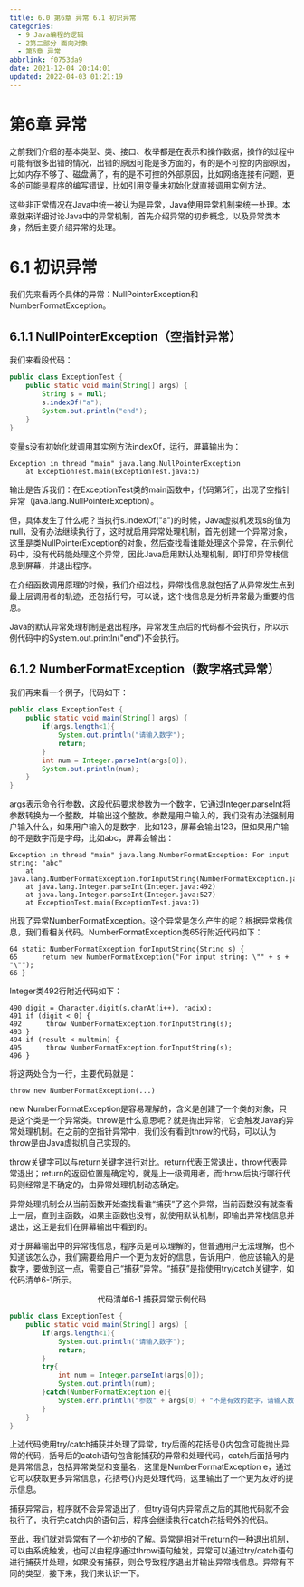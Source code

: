 ```yaml
---
title: 6.0 第6章 异常 6.1 初识异常
categories: 
  - 9 Java编程的逻辑
  - 2第二部分 面向对象
  - 第6章 异常
abbrlink: f0753da9
date: 2021-12-04 20:14:01
updated: 2022-04-03 01:21:19
---
```

# 第6章 异常
之前我们介绍的基本类型、类、接口、枚举都是在表示和操作数据，操作的过程中可能有很多出错的情况，出错的原因可能是多方面的，有的是不可控的内部原因，比如内存不够了、磁盘满了，有的是不可控的外部原因，比如网络连接有问题，更多的可能是程序的编写错误，比如引用变量未初始化就直接调用实例方法。

这些非正常情况在Java中统一被认为是异常，Java使用异常机制来统一处理。本章就来详细讨论Java中的异常机制，首先介绍异常的初步概念，以及异常类本身，然后主要介绍异常的处理。

# 6.1 初识异常
我们先来看两个具体的异常：NullPointerException和NumberFormatException。

## 6.1.1 NullPointerException（空指针异常）
我们来看段代码：

```java
public class ExceptionTest {
    public static void main(String[] args) {
        String s = null;
        s.indexOf("a");
        System.out.println("end");
    }
}
```

变量s没有初始化就调用其实例方法indexOf，运行，屏幕输出为：

```
Exception in thread "main" java.lang.NullPointerException
    at ExceptionTest.main(ExceptionTest.java:5)
```

输出是告诉我们：在ExceptionTest类的main函数中，代码第5行，出现了空指针异常（java.lang.NullPointerException）。

但，具体发生了什么呢？当执行s.indexOf("a")的时候，Java虚拟机发现s的值为null，没有办法继续执行了，这时就启用异常处理机制，首先创建一个异常对象，这里是类NullPointerException的对象，然后查找看谁能处理这个异常，在示例代码中，没有代码能处理这个异常，因此Java启用默认处理机制，即打印异常栈信息到屏幕，并退出程序。

在介绍函数调用原理的时候，我们介绍过栈，异常栈信息就包括了从异常发生点到最上层调用者的轨迹，还包括行号，可以说，这个栈信息是分析异常最为重要的信息。

Java的默认异常处理机制是退出程序，异常发生点后的代码都不会执行，所以示例代码中的System.out.println("end")不会执行。

## 6.1.2 NumberFormatException（数字格式异常）
我们再来看一个例子，代码如下：

```java
public class ExceptionTest {
    public static void main(String[] args) {
        if(args.length<1){
            System.out.println("请输入数字");
            return;
        }
        int num = Integer.parseInt(args[0]);
        System.out.println(num);
    }
}
```

args表示命令行参数，这段代码要求参数为一个数字，它通过Integer.parseInt将参数转换为一个整数，并输出这个整数。参数是用户输入的，我们没有办法强制用户输入什么，如果用户输入的是数字，比如123，屏幕会输出123，但如果用户输的不是数字而是字母，比如abc，屏幕会输出：

```
Exception in thread "main" java.lang.NumberFormatException: For input string: "abc"
    at java.lang.NumberFormatException.forInputString(NumberFormatException.java:65)
    at java.lang.Integer.parseInt(Integer.java:492)
    at java.lang.Integer.parseInt(Integer.java:527)
    at ExceptionTest.main(ExceptionTest.java:7)
```

出现了异常NumberFormatException。这个异常是怎么产生的呢？根据异常栈信息，我们看相关代码。NumberFormatException类65行附近代码如下：

```
64 static NumberFormatException forInputString(String s) {
65      return new NumberFormatException("For input string: \"" + s + "\"");
66 }
```

Integer类492行附近代码如下：

```
490 digit = Character.digit(s.charAt(i++), radix);
491 if (digit < 0) {
492      throw NumberFormatException.forInputString(s);
493 }
494 if (result < multmin) {
495      throw NumberFormatException.forInputString(s);
496 }
```

将这两处合为一行，主要代码就是：

```
throw new NumberFormatException(...)
```

new NumberFormatException是容易理解的，含义是创建了一个类的对象，只是这个类是一个异常类。throw是什么意思呢？就是抛出异常，它会触发Java的异常处理机制。在之前的空指针异常中，我们没有看到throw的代码，可以认为throw是由Java虚拟机自己实现的。

throw关键字可以与return关键字进行对比。return代表正常退出，throw代表异常退出；return的返回位置是确定的，就是上一级调用者，而throw后执行哪行代码则经常是不确定的，由异常处理机制动态确定。

异常处理机制会从当前函数开始查找看谁“捕获”了这个异常，当前函数没有就查看上一层，直到主函数，如果主函数也没有，就使用默认机制，即输出异常栈信息并退出，这正是我们在屏幕输出中看到的。

对于屏幕输出中的异常栈信息，程序员是可以理解的，但普通用户无法理解，也不知道该怎么办，我们需要给用户一个更为友好的信息，告诉用户，他应该输入的是数字，要做到这一点，需要自己“捕获”异常。“捕获”是指使用try/catch关键字，如代码清单6-1所示。

<center>代码清单6-1 捕获异常示例代码</center>

```java
public class ExceptionTest {
    public static void main(String[] args) {
        if(args.length<1){
            System.out.println("请输入数字");
            return;
        }
        try{
            int num = Integer.parseInt(args[0]);
            System.out.println(num);
        }catch(NumberFormatException e){
            System.err.println("参数" + args[0] + "不是有效的数字，请输入数字");
        }
    }
}
```

上述代码使用try/catch捕获并处理了异常，try后面的花括号{}内包含可能抛出异常的代码，括号后的catch语句包含能捕获的异常和处理代码，catch后面括号内是异常信息，包括异常类型和变量名，这里是NumberFormatException e，通过它可以获取更多异常信息，花括号{}内是处理代码，这里输出了一个更为友好的提示信息。

捕获异常后，程序就不会异常退出了，但try语句内异常点之后的其他代码就不会执行了，执行完catch内的语句后，程序会继续执行catch花括号外的代码。

至此，我们就对异常有了一个初步的了解。异常是相对于return的一种退出机制，可以由系统触发，也可以由程序通过throw语句触发，异常可以通过try/catch语句进行捕获并处理，如果没有捕获，则会导致程序退出并输出异常栈信息。异常有不同的类型，接下来，我们来认识一下。
